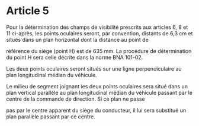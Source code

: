 # Article 5

Pour la détermination des champs de visibilité prescrits aux articles 6, 8 et 11 ci-après, les points oculaires seront, par convention, distants de 6,3 cm et situés dans un plan horizontal dont la distance au point de

référence du siège (point H) est de 635 mm. La procédure de détermination du point H sera celle décrite dans la norme BNA 101-02.

Les deux points oculaires seront situés sur une ligne perpendiculaire au plan longitudinal médian du véhicule.

Le milieu de segment joignant les deux points oculaires sera situé dans un plan vertical parallèle au plan longitudinal médian du véhicule passant par le centre de la commande de direction. Si ce plan ne passe

pas par le centre apparent du siège du conducteur, il lui sera substitué un plan parallèle passant par ce centre.
